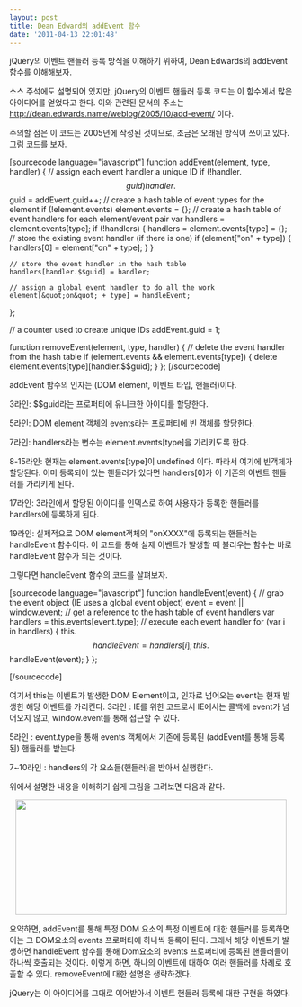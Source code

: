 ```yaml
---
layout: post
title: Dean Edward의 addEvent 함수
date: '2011-04-13 22:01:48'
---
```


jQuery의 이벤트 핸들러 등록 방식을 이해하기 위하여, Dean Edwards의 addEvent 함수를 이해해보자.

소스 주석에도 설명되어 있지만, jQuery의 이벤트 핸들러 등록 코드는 이 함수에서 많은 아이디어를 얻었다고 한다. 이와 관련된 문서의 주소는 http://dean.edwards.name/weblog/2005/10/add-event/ 이다.

주의할 점은 이 코드는 2005년에 작성된 것이므로, 조금은 오래된 방식이 쓰이고 있다.
그럼 코드를 보자.

<span style="font-family: Consolas, Monaco, 'Courier New', Courier, monospace;font-size: 12px;line-height: 18px"> </span>

[sourcecode language="javascript"]
function addEvent(element, type, handler) {
    // assign each event handler a unique ID
    if (!handler.$$guid) handler.$$guid = addEvent.guid++;
    // create a hash table of event types for the element
    if (!element.events) element.events = {};
    // create a hash table of event handlers for each element/event pair
    var handlers = element.events[type];
    if (!handlers) {
        handlers = element.events[type] = {};
        // store the existing event handler (if there is one)
        if (element[&quot;on&quot; + type]) {
            handlers[0] = element[&quot;on&quot; + type];
        }
    }

    // store the event handler in the hash table
    handlers[handler.$$guid] = handler;

    // assign a global event handler to do all the work
    element[&quot;on&quot; + type] = handleEvent;
};

// a counter used to create unique IDs
addEvent.guid = 1;

function removeEvent(element, type, handler) {
    // delete the event handler from the hash table
    if (element.events &amp;&amp; element.events[type]) {
        delete element.events[type][handler.$$guid];
    }
};
[/sourcecode]

addEvent 함수의 인자는 (DOM element, 이벤트 타입, 핸들러)이다.

3라인: $$guid라는 프로퍼티에 유니크한 아이디를 할당한다.

5라인: DOM element 객체의 events라는 프로퍼티에 빈 객체를 할당한다.

7라인: handlers라는 변수는 element.events[type]을 가리키도록 한다.

8-15라인: 현재는 element.events[type]이 undefined 이다. 따라서 여기에 빈객체가 할당된다. 이미 등록되어 있는 핸들러가 있다면 handlers[0]가 이 기존의 이벤트 핸들러를 가리키게 된다.

17라인: 3라인에서 할당된 아이디를 인덱스로 하여 사용자가 등록한 핸들러를 handlers에 등록하게 된다.

19라인: 실제적으로 DOM element객체의 "onXXXX"에 등록되는 핸들러는 handleEvent 함수이다. 이 코드를 통해 실제 이벤트가 발생할 때 불리우는 함수는 바로 handleEvent 함수가 되는 것이다.

그렇다면 handleEvent 함수의 코드를 살펴보자.

[sourcecode language="javascript"]
function handleEvent(event) {
    // grab the event object (IE uses a global event object)
    event = event || window.event;
    // get a reference to the hash table of event handlers
    var handlers = this.events[event.type];
    // execute each event handler
    for (var i in handlers) {
        this.$$handleEvent = handlers[i];
        this.$$handleEvent(event);
    }
};

[/sourcecode]

여기서 this는 이벤트가 발생한 DOM Element이고, 인자로 넘어오는 event는 현재 발생한 해당 이벤트를 가리킨다.
3라인 : IE를 위한 코드로서 IE에서는 콜백에 event가 넘어오지 않고, window.event를 통해 접근할 수 있다.

5라인 : event.type을 통해 events 객체에서 기존에 등록된 (addEvent를 통해 등록된) 핸들러를 받는다.

7~10라인 : handlers의 각 요소들(핸들러)을 받아서 실행한다.

위에서 설명한 내용을 이해하기 쉽게 그림을 그려보면 다음과 같다.
<p style="text-align: center"><a href="http://nodejs-kr.org/wordpress/wp-content/uploads/2011/04/addevent2.png"><img class="aligncenter size-full wp-image-261" src="http://nodejs-kr.org/wordpress/wp-content/uploads/2011/04/addevent2.png" alt="" width="482" height="205" /></a></p>
요약하면, addEvent를 통해 특정 DOM 요소의 특정 이벤트에 대한 핸들러를 등록하면 이는 그 DOM요소의 events 프로퍼티에 하나씩 등록이 된다. 그래서 해당 이벤트가 발생하면 handleEvent 함수를 통해 Dom요소의 events 프로퍼티에 등록된 핸들러들이 하나씩 호출되는 것이다. 이렇게 하면, 하나의 이벤트에 대하여 여러 핸들러를 차례로 호출할 수 있다. removeEvent에 대한 설명은 생략하겠다.

jQuery는 이 아이디어를 그대로 이어받아서 이벤트 핸들러 등록에 대한 구현을 하였다.